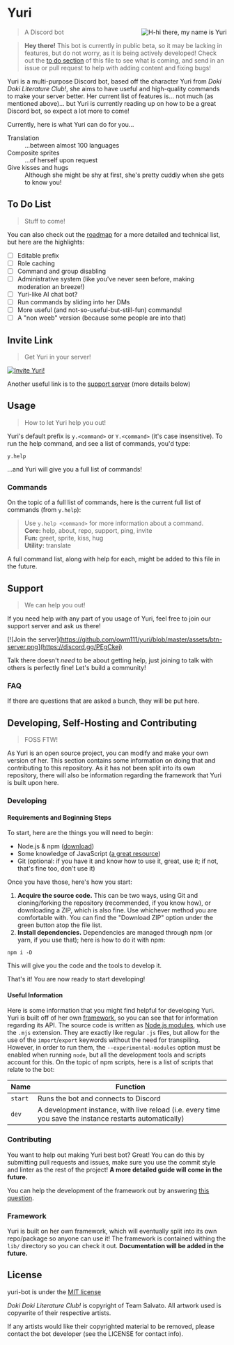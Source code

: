 # Yuri
<img src="https://raw.githubusercontent.com/owm111/yuri/master/assets/avatar-circle-200.png" align="right" title="H-hi there, my name is Yuri"/>

> A Discord bot

> **Hey there!** This bot is currently in public beta, so it may be lacking in features, but do not worry, as it is being actively developed! Check out the [to do section](#to-do-list) of this file to see what is coming, and send in an issue or pull request to help with adding content and fixing bugs!

Yuri is a multi-purpose Discord bot, based off the character Yuri from *Doki Doki Literature Club!*, she aims to have useful and high-quality commands to make your server better. Her current list of features is... not much (as mentioned above)... but Yuri is currently reading up on how to be a great Discord bot, so expect a lot more to come!

Currently, here is what Yuri can do for you...

<dl>
  <dt>Translation</dt>
  <dd>...between almost 100 languages</dd>
  <dt>Composite sprites</dt>
  <dd>...of herself upon request</dd>
  <dt>Give kisses and hugs</dt>
  <dd>Although she might be shy at first, she's pretty cuddly when she gets to know you!</dd>
</dl>

## To Do List
> Stuff to come!

You can also check out the [roadmap](https://github.com/owm111/knife-wife/projects/1) for a more detailed and technical list, but here are the highlights:
- [ ] Editable prefix
- [ ] Role caching
- [ ] Command and group disabling
- [ ] Administrative system (like you've never seen before, making moderation an breeze!)
- [ ] Yuri-like AI chat bot?
- [ ] Run commands by sliding into her DMs
- [ ] More useful (and not-so-useful-but-still-fun) commands!
- [ ] A "non weeb" version (because some people are into that)

## Invite Link
> Get Yuri in your server!

[![Invite Yuri!](https://raw.githubusercontent.com/owm111/yuri/master/assets/btn-invite.png)](https://discordapp.com/oauth2/authorize?&client_id=407652636054257665&scope=bot)

Another useful link is to the [support server](#support) (more details below)

## Usage
> How to let Yuri help you out!

Yuri's default prefix is `y.<command>` or `Y.<command>` (it's case insensitive). To run the help command, and see a list of commands, you'd type:
```
y.help
```
...and Yuri will give you a full list of commands!

### Commands
On the topic of a full list of commands, here is the current full list of commands (from `y.help`):

>Use `y.help <command>` for more information about a command.  
**Core:** help, about, repo, support, ping, invite  
**Fun:** greet, sprite, kiss, hug  
**Utility:** translate

A full command list, along with help for each, might be added to this file in the future.

## Support
> We can help you out!

If you need help with any part of you usage of Yuri, feel free to join our support server and ask us there!

[![Join the server](https://github.com/owm111/yuri/blob/master/assets/btn-server.png](https://discord.gg/PEgCkej)

Talk there doesn't *need* to be about getting help, just joining to talk with others is perfectly fine! Let's build a community!

### FAQ
If there are questions that are asked a bunch, they will be put here.

## Developing, Self-Hosting and Contributing
> FOSS FTW!

As Yuri is an open source project, you can modify and make your own version of her. This section contains some information on doing that and contributing to this repository.
As it has not been split into its own repository, there will also be information regarding the framework that Yuri is built upon here.

### Developing

#### Requirements and Beginning Steps
To start, here are the things you will need to begin:
- Node.js & npm ([download](https://nodejs.org/en/download/ "Download for Node LTS"))
- Some knowledge of JavaScript ([a great resource](https://developer.mozilla.org/en-US/docs/Web/javascript "Mozilla Developer Network Documentation"))
- Git (optional: if you have it and know how to use it, great, use it; if not, that's fine too, don't use it)

Once you have those, here's how you start:
1. **Acquire the source code.** This can be two ways, using Git and cloning/forking the repository (recommended, if you know how), or downloading a ZIP, which is also fine. Use whichever method you are comfortable with. You can find the "Download ZIP" option under the green button atop the file list.
2. **Install dependencies.** Dependencies are managed through npm (or yarn, if you use that); here is how to do it with npm:
```
npm i -D
```
This will give you the code and the tools to develop it.

That's it! You are now ready to start developing!

#### Useful Information
Here is some information that you might find helpful for developing Yuri.
Yuri is built off of her own [framework](#framework), so you can see that for information regarding its API.
The source code is written as [Node.js modules](https://nodejs.org/api/esm.html#esm_ecmascript_modules "Related reading"), which use the `.mjs` extension. They are exactly like regular `.js` files, but allow for the use of the  `import`/`export` keywords without the need for transpiling. However, in order to run them, the `--experimental-modules` option must be enabled when running `node`, but all the development tools and scripts account for this.
On the topic of npm scripts, here is a list of scripts that relate to the bot:

Name | Function
---|---
`start` | Runs the bot and connects to Discord
`dev` | A development instance, with live reload (i.e. every time you save the instance restarts automatically)

### Contributing
You want to help out making Yuri best bot? Great! You can do this by submitting pull requests and issues, make sure you use the commit style and linter as the rest of the project! **A more detailed guide will come in the future.**

You can help the development of the framework out by answering [this question](https://stackoverflow.com/questions/51637856/cannot-find-postgresql-files-clusters-or-service-what-to-do).

### Framework
Yuri is built on her own framework, which will eventually split into its own repo/package so anyone can use it!
The framework is contained withing the `lib/` directory so you can check it out. 
**Documentation will be added in the future.**

## License
yuri-bot is under the [MIT license](https://owm.mit-license.org/)

*Doki Doki Literature Club!* is copyright of Team Salvato. All artwork used is copywrite of their respective artists.

If any artists would like their copyrighted material to be removed, please contact the bot developer (see the LICENSE for contact info).
